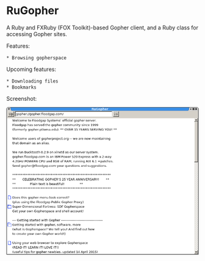 RuGopher
========

A Ruby and FXRuby (FOX Toolkit)-based Gopher client, and a Ruby class for accessing Gopher sites.

Features:

	* Browsing gopherspace

Upcoming features:

	* Downloading files
	* Bookmarks

Screenshot:

![Screenshot](screenshots/screen1.png)
